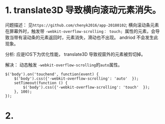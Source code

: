 # 1. translate3D 导致横向滚动元素消失。
问题描述：
    见`https://github.com/chenyk2016/app-20180102`;
    横向滚动条元素在屏幕外时，触发带 `-webkit-overflow-scrolling： touch; `属性的元素，会导致当带有滚动条的元素返回时，元素消失，滑动也不出现。
    andriod 不会发生此现象。

分析: 
    应是IOS下为优化性能， translate3D 导致视窗外的元素被剪切掉。

解决： 
    动态触发 `-webkit-overflow-scrolling`的`auto`属性。

    $('body').on('touchend', function(event) {
        $('body').css({'-webkit-overflow-scrolling': 'auto'  });
        setTimeout(function () {
            $('body').css({'-webkit-overflow-scrolling': 'touch'  });
        }, 100);
    });

# 2.